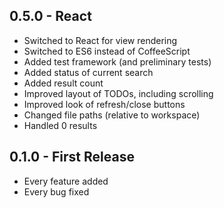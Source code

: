 ## 0.5.0 - React
* Switched to React for view rendering
* Switched to ES6 instead of CoffeeScript
* Added test framework (and preliminary tests)
* Added status of current search
* Added result count
* Improved layout of TODOs, including scrolling
* Improved look of refresh/close buttons
* Changed file paths (relative to workspace)
* Handled 0 results

## 0.1.0 - First Release
* Every feature added
* Every bug fixed
